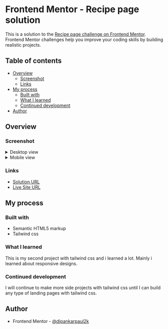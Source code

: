 <!-- omit in toc -->
# Frontend Mentor - Recipe page solution

This is a solution to the [Recipe page challenge on Frontend Mentor](https://www.frontendmentor.io/challenges/recipe-page-KiTsR8QQKm). Frontend Mentor challenges help you improve your coding skills by building realistic projects. 

<!-- omit in toc -->
## Table of contents

- [Overview](#overview)
  - [Screenshot](#screenshot)
  - [Links](#links)
- [My process](#my-process)
  - [Built with](#built-with)
  - [What I learned](#what-i-learned)
  - [Continued development](#continued-development)
- [Author](#author)

## Overview

### Screenshot

<details>
<summary>Desktop view</summary>
![frontend-mentor-recipe-page-challenge-desktop-view](https://github.com/dipankarpaul2k/recipe-page-frontend-mentor/assets/136841290/d5369987-70fd-499e-8cf0-e906945c7938)
</details>

<details>
<summary>Mobile view</summary>
![frontend-mentor-recipe-page-challenge-mobile-view](https://github.com/dipankarpaul2k/recipe-page-frontend-mentor/assets/136841290/11848725-3b0a-4e82-bf59-fb5c50844489)
</details>


### Links

- [Solution URL]()
- [Live Site URL](https://deft-paprenjak-908d36.netlify.app/)

## My process

### Built with

- Semantic HTML5 markup
- Tailwind css

### What I learned

This is my second project with tailwind css and i learned a lot. Mainly i learned about responsive designs.

### Continued development

I will continue to make more side projects with tailwind css until I can build any type of landing pages with tailwind css.

## Author

- Frontend Mentor - [@dipankarpaul2k](https://www.frontendmentor.io/profile/dipankarpaul2k)
